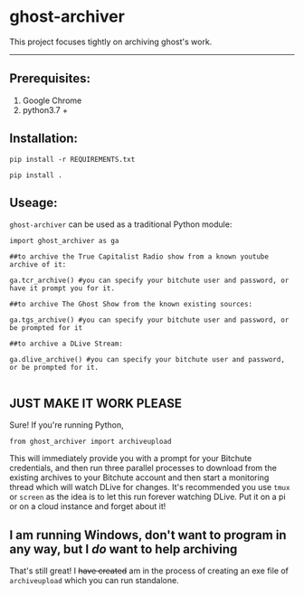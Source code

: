 # ghost-archiver
This project focuses tightly on archiving ghost's work.

***

**Prerequisites:**
-
1) Google Chrome
2) python3.7 +

**Installation:**
-
`pip install -r REQUIREMENTS.txt`

`pip install .`

**Useage:**
-
`ghost-archiver` can be used as a traditional Python module:

```
import ghost_archiver as ga

##to archive the True Capitalist Radio show from a known youtube archive of it:

ga.tcr_archive() #you can specify your bitchute user and password, or have it prompt you for it.

##to archive The Ghost Show from the known existing sources:

ga.tgs_archive() #you can specify your bitchute user and password, or be prompted for it

##to archive a DLive Stream:

ga.dlive_archive() #you can specify your bitchute user and password, or be prompted for it.


```

**JUST MAKE IT WORK PLEASE**
-
Sure! If you're running Python,

`from ghost_archiver import archiveupload`

This will immediately provide you with a prompt for your Bitchute credentials, and then run three parallel processes to 
download from the existing archives to your Bitchute account and then start a monitoring thread which will watch DLive for changes.
It's recommended you use `tmux` or `screen` as the idea is to let this run forever watching DLive. Put it on a pi or on a cloud instance and forget about it!

**I am running Windows, don't want to program in any way, but I _do_ want to help archiving**
-
That's still great! I ~~have created~~ am in the process of creating an exe file of `archiveupload` which you can run standalone.